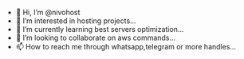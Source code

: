 - 👋 Hi, I’m @nivohost
- 👀 I’m interested in hosting projects...
- 🌱 I’m currently learning best servers optimization...
- 💞️ I’m looking to collaborate on aws commands...
- 📫 How to reach me through whatsapp,telegram or more handles...

<!---
nivohost/nivohost is a ✨ special ✨ repository because its `README.md` (this file) appears on your GitHub profile.
You can click the Preview link to take a look at your changes.
--->
